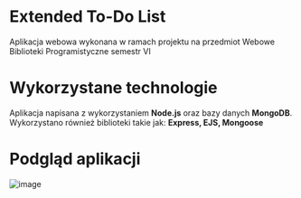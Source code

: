 # Extended To-Do List
Aplikacja webowa wykonana w ramach projektu na przedmiot Webowe Biblioteki Programistyczne semestr VI

# Wykorzystane technologie
Aplikacja napisana z wykorzystaniem **Node.js** oraz bazy danych **MongoDB**. Wykorzystano również biblioteki takie jak: **Express, EJS, Mongoose**

# Podgląd aplikacji
![image](https://user-images.githubusercontent.com/44378819/121866842-9d235f80-ccff-11eb-8b65-0587dc2da8dd.png)
